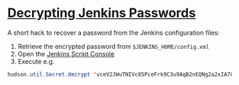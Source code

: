 # [Decrypting Jenkins Passwords](http://blog.ehrnhoefer.com/2013-07-02-decrypting-jenkins-passwords/)


A short hack to recover a password from the Jenkins configuration files:

  1. Retrieve the encrypted password from `$JENKINS_HOME/config.xml`
  2. Open the [Jenkins Script Console](https://wiki.jenkins-ci.org/display/JENKINS/Jenkins+Script+Console)
  3. Execute e.g.
  ```java
  hudson.util.Secret.decrypt 'vceV2JWuTNIVc85PceFrk9C3u9AqB2nEQNg2a2xIA78='
  ```
